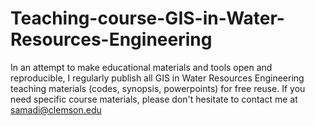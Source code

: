 # Teaching-course-GIS-in-Water-Resources-Engineering
In an attempt to make educational materials and tools open and reproducible, I regularly publish all GIS in Water Resources Engineering teaching materials (codes, synopsis, powerpoints) for free reuse. If you need specific course materials, please don't hesitate to contact me at samadi@clemson.edu

